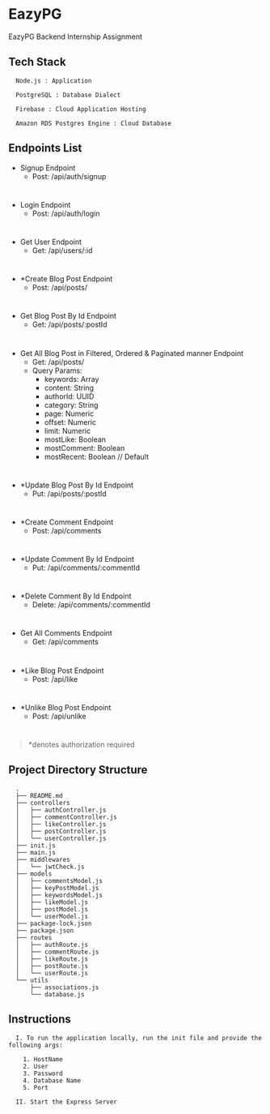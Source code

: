 # EazyPG
EazyPG Backend Internship Assignment

## Tech Stack
      Node.js : Application
      
      PostgreSQL : Database Dialect
      
      Firebase : Cloud Application Hosting
      
      Amazon RDS Postgres Engine : Cloud Database
      
## Endpoints List

  -   Signup Endpoint
      -   Post: /api/auth/signup  
#      
  -   Login Endpoint
      - Post: /api/auth/login
#  
  -   Get User Endpoint
      - Get: /api/users/:id
#   
  -   *Create Blog Post Endpoint
      - Post: /api/posts/
#   
  -   Get Blog Post By Id Endpoint
      - Get: /api/posts/:postId  
#  
  -   Get All Blog Post in Filtered, Ordered & Paginated manner Endpoint
      - Get: /api/posts/
      - Query Params: 
         - keywords: Array
         - content: String
         - authorId: UUID
         - category: String
         - page: Numeric
         - offset: Numeric
         - limit: Numeric
         - mostLike: Boolean
         - mostComment: Boolean
         - mostRecent: Boolean // Default    
#  
  -   *Update Blog Post By Id Endpoint
      - Put: /api/posts/:postId   
#  
  -   *Create Comment Endpoint
      - Post: /api/comments  
#  
  -   *Update Comment By Id Endpoint
      - Put: /api/comments/:commentId  
# 
  -   *Delete Comment By Id Endpoint
      - Delete: /api/comments/:commentId  
#  
  -   Get All Comments Endpoint
      - Get: /api/comments  
#  
  -   *Like Blog Post Endpoint
      - Post: /api/like   
# 
  -   *Unlike Blog Post Endpoint
      - Post: /api/unlike  
#  
  >   *denotes authorization required

## Project Directory Structure
      .
      ├── README.md
      ├── controllers
      │   ├── authController.js
      │   ├── commentController.js
      │   ├── likeController.js
      │   ├── postController.js
      │   └── userController.js
      ├── init.js
      ├── main.js
      ├── middlewares
      │   └── jwtCheck.js
      ├── models
      │   ├── commentsModel.js
      │   ├── keyPostModel.js
      │   ├── keywordsModel.js
      │   ├── likeModel.js
      │   ├── postModel.js
      │   └── userModel.js
      ├── package-lock.json
      ├── package.json
      ├── routes
      │   ├── authRoute.js
      │   ├── commentRoute.js
      │   ├── likeRoute.js
      │   ├── postRoute.js
      │   └── userRoute.js
      └── utils
          ├── associations.js
          └── database.js
         
## Instructions
      I. To run the application locally, run the init file and provide the following args:
        
        1. HostName
        2. User
        3. Password
        4. Database Name
        5. Port
        
      II. Start the Express Server
